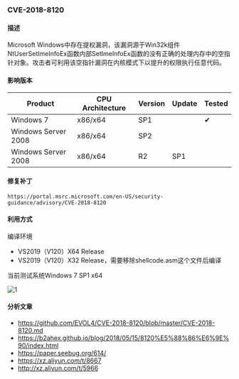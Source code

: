### CVE-2018-8120

#### 描述

Microsoft Windows中存在提权漏洞，该漏洞源于Win32k组件NtUserSetImeInfoEx函数内部SetImeInfoEx函数的没有正确的处理内存中的空指针对象。攻击者可利用该空指针漏洞在内核模式下以提升的权限执行任意代码。

#### 影响版本

| Product             | CPU Architecture | Version | Update | Tested             |
| ------------------- | ---------------- | ------- | ------ | ------------------ |
| Windows 7           | x86/x64          | SP1     |        | &#10004; |
| Windows Server 2008 | x86/x64          | SP2     |        |                    |
| Windows Server 2008 | x86/x64          | R2      | SP1    |                    |

#### 修复补丁

```
https://portal.msrc.microsoft.com/en-US/security-guidance/advisory/CVE-2018-8120
```

#### 利用方式

编译环境

- VS2019（V120）X64 Release
- VS2019（V120）X32 Release，需要移除shellcode.asm这个文件后编译

当前测试系统Windows 7 SP1 x64

![1](https://raw.github.com/Ascotbe/Random-img/master/Kernelhub/CVE-2018-8120_win7_x64.gif)

#### 分析文章
- https://github.com/EVOL4/CVE-2018-8120/blob/master/CVE-2018-8120.md
- https://b2ahex.github.io/blog/2018/05/15/8120%E5%88%86%E6%9E%90/index.html
- https://paper.seebug.org/614/
- https://xz.aliyun.com/t/8667
- http://xz.aliyun.com/t/5966
